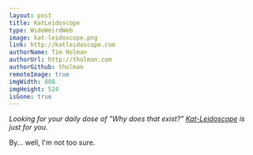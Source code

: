 ```yaml
---
layout: post
title: KatLeidoscope
type: WideWeirdWeb
image: kat-leidoscope.png
link: http://katleidoscope.com
authorName: Tim Holman
authorUrl: http://tholman.com
authorGithub: tholman
remoteImage: true
imgWidth: 808
imgHeight: 524
isGone: true
---
```


_Looking for your daily dose of "Why does that exist?" [Kat-Leidoscope](http://katleidoscope.com) is just for you._

By... well, I'm not too sure.
